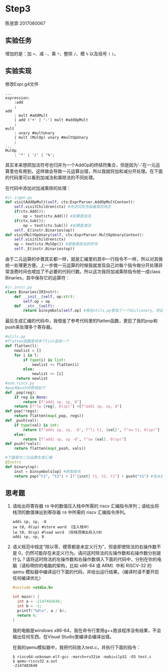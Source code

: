 # Step3

陈昱霏 2017080067

## 实验任务

增加的是：加 `+`、减 `-`、乘 `*`、整除 `/`、模 `%` 以及括号 `(` `)`。

## 实验实现

修改Expr.g4文件

```
...
expression:
	:add
	;
add
	: mult #addMult
	| add ('+' | '-') mult #addOpMult
	;
mult
	: unary #multUnary
	| mult (MulOp) unary #multOpUnary
	;
...
MulOp
	: '*' | '/' | '%';

```

其实本来想把加法符号也归并为一个AddOp的终结符集合，但是因为'-'在一元运算里也有用到，这样做会导致一元运算出错，所以我就将加和减分开处理。在下面的代码里可以看到加减法和乘除法的不同处理。

在代码中添加对加减乘除的处理：

```python
#ir.irgen.py
def visitAddOpMult(self, ctx:ExprParser.AddOpMultContext):
    self.visitChildren(ctx) #先访问优先级最高的地方
    if(ctx.Add()):
        op = text(ctx.Add()) #如果是加法
    if(ctx.Sub()):
        op = text(ctx.Sub()) #如果是减法
    self._E(instr.Binaries(op))
def visitMultOpUnary(self, ctx:ExprParser.MultOpUnaryContext):
    self.visitChildren(ctx)
    op = text(ctx.MulOp()) #提取乘除法的符号
    self._E(instr.Binaries(op))
```

由于二元运算的步骤其实都一样，就是汇编里的其中一行指令不一样，所以对其做统一处理更方便。上一步做一元运算的时候我就发现自己对每个指令做分开处理非常浪费时间也增加了不必要的代码行数。所以这次我将加减乘除指令统一成class Binaries，其中保存它的运算符：

```python
#ir.instr.py
class Binaries(IRInstr):
    def __init__(self, op:str):
        self.op = op
   	def __str__(self):
        return binsymbols[self.op] #我在utils.py里加了一个dictionary，将运算符和对应的指令保存起来
```

最后生成汇编的代码中，我借鉴了参考代码里的flatten函数，更尬了我的pop和push来处理多个寄存器。

```python
#utils.py
#flatten函数是将多个list连成一个
def flatten(l):
    newlist = []
    for i in l:
        if type(i) is list:
            newlist += flatten(i)
        else:
            newlist += [i]
     return newlist
#asm.riscv.py
#pop和push的修改如下
def _pop(reg):
    if reg is None:
        return [f"addi sp, sp, 8"]
    return [f"lw {reg}, 0(sp)"] +[f"addi sp, sp, 8"]
def pop(*regs):
    return flatten(map(_pop, regs))
def _push(val):
    if type(val) is int:
        return [f"addi sp, sp, -8", f"li t1, {val}", f"sw t1, 0(sp)"]
    else:
        return [f"addi sp, sp -8", f"sw {val}, 0(sp)"]
def push(*vals):
    return flatten(map(_push, vals))

#下面是对二元运算生成汇编
@Instrs
def binary(op):
    inst = binsymbols[op] #获取指令
    return pop("t1", "t2") + [f"{inst} t1, t2, t1"] + push("t1") #先从栈里获得之前压进去的两个数，存到t1 t2寄存器中，对这两个寄存器做加减乘除，保存至t1，将结果从新压入栈中

```

## 思考题

1. 请给出将寄存器 `t0` 中的数值压入栈中所需的 riscv 汇编指令序列；请给出将栈顶的数值弹出到寄存器 `t0` 中所需的 riscv 汇编指令序列。

   ```assembly
   addi sp, sp, -8
   sw t0, 0(sp) #store word （压入栈中）
   lw t0, 0(sp) #load word （将栈顶弹出存入t0）
   addi sp, sp, 8
   ```

   

2. 语义规范中规定“除以零、模零都是未定义行为”，但是即使除法的右操作数不是 0，仍然可能存在未定义行为。请问这时除法的左操作数和右操作数分别是什么？请将这时除法的左操作数和右操作数填入下面的代码中，分别在你的电脑（请标明你的电脑的架构，比如 x86-64 或 ARM）中和 RISCV-32 的 qemu 模拟器中编译运行下面的代码，并给出运行结果。（编译时请不要开启任何编译优化）

   ```c++
   #include <stdio.h>
   
   int main() {
     int a = -2147483648;
     int b = -1;
     printf("%d\n", a / b);
     return 0;
   }
   ```

   我的电脑是windows x86-64，我在命令行里用g++跑该程序没有结果，不会输出任何东西。在Visual Studio里编译会编译出错。

   在我的qemu模拟器中，我把代码放入test.c，并执行下面的指令：

   ```
   $ riscv64-unknown-elf-gcc -march=rv32im -mabi=ilp32 -O3 test.c
   $ qemu-riscv32 a.out
   -2147483648
   ```

   

